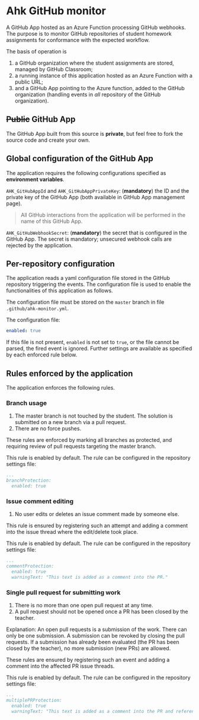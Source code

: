 # Ahk GitHub monitor

A GitHub App hosted as an Azure Function processing GitHub webhooks. The purpose is to monitor GitHub repositories of student homework assignments for conformance with the expected workflow.

The basis of operation is

1. a GitHub organization where the student assignments are stored, managed by GitHub Classroom;
1. a running instance of this application hosted as an Azure Function with a public URL;
1. and a GitHub App pointing to the Azure function, added to the GitHub organization (handling events in _all_ repository of the GitHub organization).

## ~~Public~~ GitHub App

The GitHub App built from this source is **private**, but feel free to fork the source code and create your own.

## Global configuration of the GitHub App

The application requires the following configurations specified as **environment variables**.

`AHK_GitHubAppId` and `AHK_GitHubAppPrivateKey`: (**mandatory**) the ID and the private key of the GitHub App (both available in GitHub App management page).

> All GitHub interactions from the application will be performed in the name of this GitHub App.

`AHK_GitHubWebhookSecret`: (**mandatory**) the secret that is configured in the GitHub App. The secret is mandatory; unsecured webhook calls are rejected by the application.

## Per-repository configuration

The application reads a yaml configuration file stored in the GitHub repository triggering the events. The configuration file is used to enable the functionalities of this application as follows.

The configuration file must be stored on the `master` branch in file `.github/ahk-monitor.yml`.

The configuration file:

```yaml
enabled: true
```

If this file is not present, `enabled` is not set to `true`, or the file cannot be parsed, the fired event is ignored. Further settings are available as specified by each enforced rule below.

## Rules enforced by the application

The application enforces the following rules.

### Branch usage

1. The master branch is not touched by the student. The solution is submitted on a new branch via a pull request.
1. There are no force pushes.

These rules are enforced by marking all branches as protected, and requiring review of pull requests targeting the master branch.

This rule is enabled by default. The rule can be configured in the repository settings file:

```yaml
...
branchProtection:
  enabled: true
```

### Issue comment editing

1. No user edits or deletes an issue comment made by someone else.

This rule is ensured by registering such an attempt and adding a comment into the issue thread where the edit/delete took place.

This rule is enabled by default. The rule can be configured in the repository settings file:

```yaml
...
commentProtection:
  enabled: true
  warningText: "This text is added as a comment into the PR."
```

### Single pull request for submitting work

1. There is no more than one open pull request at any time.
1. A pull request should not be opened once a PR has been closed by the teacher.

Explanation: An open pull requests is a submission of the work. There can only be one submission. A submission can be revoked by closing the pull requests. If a submission has already been evaluated (the PR has been closed by the teacher), no more submission (new PRs) are allowed.

These rules are ensured by registering such an event and adding a comment into the affected PR issue threads.

This rule is enabled by default. The rule can be configured in the repository settings file:

```yaml
...
multiplePRProtection:
  enabled: true
  warningText: "This text is added as a comment into the PR and references to related PRs are added {} here."
```
